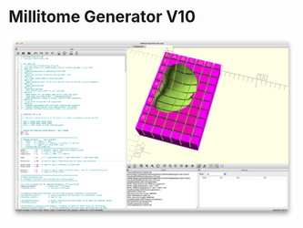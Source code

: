 # Millitome Generator V10

![Millitome Generator V10!](images/Millitome-Generator-V10.png "Millitome Generator V10")
